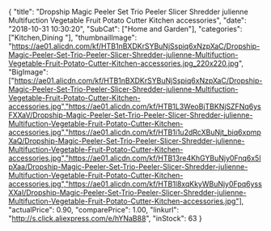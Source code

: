 {
	"title": "Dropship Magic Peeler Set Trio Peeler Slicer Shredder julienne Multifuction Vegetable Fruit Potato Cutter Kitchen accessories",
	"date": "2018-10-31 10:30:20",
	"SubCat": ["Home and Garden"],
	"categories": ["Kitchen,Dining "],
	"thumbnailImage": "https://ae01.alicdn.com/kf/HTB1nBXDKrSYBuNjSspiq6xNzpXaC/Dropship-Magic-Peeler-Set-Trio-Peeler-Slicer-Shredder-julienne-Multifuction-Vegetable-Fruit-Potato-Cutter-Kitchen-accessories.jpg_220x220.jpg",
	"BigImage": ["https://ae01.alicdn.com/kf/HTB1nBXDKrSYBuNjSspiq6xNzpXaC/Dropship-Magic-Peeler-Set-Trio-Peeler-Slicer-Shredder-julienne-Multifuction-Vegetable-Fruit-Potato-Cutter-Kitchen-accessories.jpg","https://ae01.alicdn.com/kf/HTB1L3WeoBjTBKNjSZFNq6ysFXXaV/Dropship-Magic-Peeler-Set-Trio-Peeler-Slicer-Shredder-julienne-Multifuction-Vegetable-Fruit-Potato-Cutter-Kitchen-accessories.jpg","https://ae01.alicdn.com/kf/HTB1i1u2dRcXBuNjt_biq6xpmpXaQ/Dropship-Magic-Peeler-Set-Trio-Peeler-Slicer-Shredder-julienne-Multifuction-Vegetable-Fruit-Potato-Cutter-Kitchen-accessories.jpg","https://ae01.alicdn.com/kf/HTB13re4KhGYBuNjy0Fnq6x5lpXaa/Dropship-Magic-Peeler-Set-Trio-Peeler-Slicer-Shredder-julienne-Multifuction-Vegetable-Fruit-Potato-Cutter-Kitchen-accessories.jpg","https://ae01.alicdn.com/kf/HTB1l8xqKkyWBuNjy0Fpq6yssXXaI/Dropship-Magic-Peeler-Set-Trio-Peeler-Slicer-Shredder-julienne-Multifuction-Vegetable-Fruit-Potato-Cutter-Kitchen-accessories.jpg"],
	"actualPrice": 0.90,
	"comparePrice": 1.00,
	"linkurl": "http://s.click.aliexpress.com/e/hYNaB88",
	"inStock": 63
}
